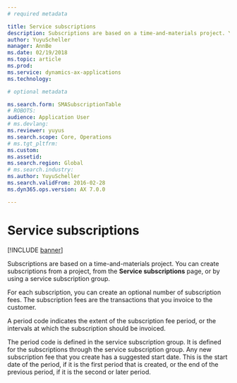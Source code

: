 ```yaml
---
# required metadata

title: Service subscriptions
description: Subscriptions are based on a time-and-materials project. You can create subscriptions from a project, from the Service subscriptions page, or by using a service subscription group.
author: YuyuScheller
manager: AnnBe
ms.date: 02/19/2018
ms.topic: article
ms.prod: 
ms.service: dynamics-ax-applications
ms.technology: 

# optional metadata

ms.search.form: SMASubscriptionTable
# ROBOTS: 
audience: Application User
# ms.devlang: 
ms.reviewer: yuyus
ms.search.scope: Core, Operations
# ms.tgt_pltfrm: 
ms.custom: 
ms.assetid: 
ms.search.region: Global
# ms.search.industry: 
ms.author: YuyuScheller
ms.search.validFrom: 2016-02-28
ms.dyn365.ops.version: AX 7.0.0

---
```


# Service subscriptions

[!INCLUDE [banner](../includes/banner.md)]

Subscriptions are based on a time-and-materials project. You can create subscriptions from a project, from the **Service subscriptions** page, or by using a service subscription group.

For each subscription, you can create an optional number of subscription fees. The subscription fees are the transactions that you invoice to the customer.

A period code indicates the extent of the subscription fee period, or the intervals at which the subscription should be invoiced.

The period code is defined in the service subscription group. It is defined for the subscriptions through the service subscription group. Any new subscription fee that you create has a suggested start date. This is the start date of the period, if it is the first period that is created, or the end of the previous period, if it is the second or later period.



